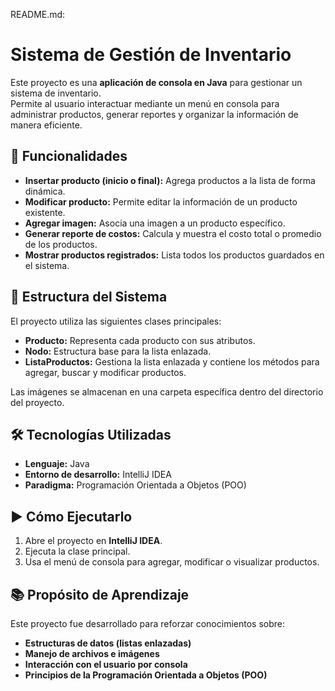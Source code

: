 README.md:

# Sistema de Gestión de Inventario

Este proyecto es una **aplicación de consola en Java** para gestionar un sistema de inventario.  
Permite al usuario interactuar mediante un menú en consola para administrar productos, generar reportes y organizar la información de manera eficiente.

## 📌 Funcionalidades
- **Insertar producto (inicio o final):** Agrega productos a la lista de forma dinámica.  
- **Modificar producto:** Permite editar la información de un producto existente.  
- **Agregar imagen:** Asocia una imagen a un producto específico.  
- **Generar reporte de costos:** Calcula y muestra el costo total o promedio de los productos.  
- **Mostrar productos registrados:** Lista todos los productos guardados en el sistema.  

## 🧩 Estructura del Sistema
El proyecto utiliza las siguientes clases principales:
- **Producto:** Representa cada producto con sus atributos.  
- **Nodo:** Estructura base para la lista enlazada.  
- **ListaProductos:** Gestiona la lista enlazada y contiene los métodos para agregar, buscar y modificar productos.  

Las imágenes se almacenan en una carpeta específica dentro del directorio del proyecto.  

## 🛠️ Tecnologías Utilizadas
- **Lenguaje:** Java  
- **Entorno de desarrollo:** IntelliJ IDEA  
- **Paradigma:** Programación Orientada a Objetos (POO)  

## ▶️ Cómo Ejecutarlo
1. Abre el proyecto en **IntelliJ IDEA**.  
2. Ejecuta la clase principal.  
3. Usa el menú de consola para agregar, modificar o visualizar productos.  

## 📚 Propósito de Aprendizaje
Este proyecto fue desarrollado para reforzar conocimientos sobre:
- **Estructuras de datos (listas enlazadas)**  
- **Manejo de archivos e imágenes**  
- **Interacción con el usuario por consola**  
- **Principios de la Programación Orientada a Objetos (POO)**  
